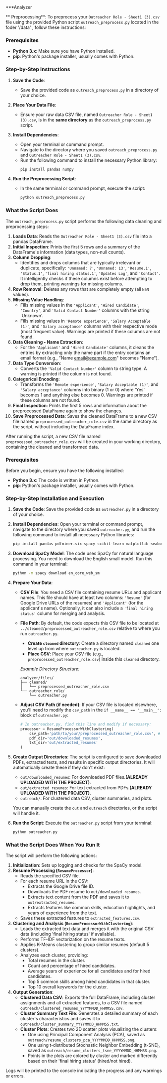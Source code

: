 ***Analyzer

** Preprocessing**:
To preprocess your `Outreacher Role - Sheet1 (3).csv` file using the provided Python script `outreach_preprocess.py` located in the foder '/data' , follow these instructions:

### Prerequisites

  * **Python 3.x**: Make sure you have Python installed.
  * **pip**: Python's package installer, usually comes with Python.

### Step-by-Step Instructions

1.  **Save the Code**:

      * Save the provided code as `outreach_preprocess.py` in a directory of your choice.

2.  **Place Your Data File**:

      * Ensure your raw data CSV file, named `Outreacher Role - Sheet1 (3).csv`, is in the **same directory** as the `outreach_preprocess.py` script.

3.  **Install Dependencies**:

      * Open your terminal or command prompt.
      * Navigate to the directory where you saved `outreach_preprocess.py` and `Outreacher Role - Sheet1 (3).csv`.
      * Run the following command to install the necessary Python library:
        ```bash
        pip install pandas numpy
        ```

4.  **Run the Preprocessing Script**:

      * In the same terminal or command prompt, execute the script:
        ```bash
        python outreach_preprocess.py
        ```

### What the Script Does

The `outreach_preprocess.py` script performs the following data cleaning and preprocessing steps:

1.  **Loads Data**: Reads the `Outreacher Role - Sheet1 (3).csv` file into a pandas DataFrame.
2.  **Initial Inspection**: Prints the first 5 rows and a summary of the DataFrame's information (data types, non-null counts).
3.  **Column Dropping**:
      * Identifies and drops columns that are typically irrelevant or duplicate, specifically: `'Unnamed: 7'`, `'Unnamed: 13'`, `'Resume.1'`, `'Status.1'`, `'final hiring status.1'`, `'Updates Log'`, and `'Contact'`. It intelligently checks if these columns exist before attempting to drop them, printing warnings for missing columns.
4.  **Row Removal**: Deletes any rows that are completely empty (all `NaN` values).
5.  **Missing Value Handling**:
      * Fills missing values in the `'Applicant'`, `'Hired Candidate'`, `'Country'`, and `'Valid Contact Number'` columns with the string 'Unknown'.
      * Fills missing values in `'Remote experience'`, `'Salary Acceptable (1)'`, and `'Salary acceptance'` columns with their respective mode (most frequent value). Warnings are printed if these columns are not found.
6.  **Data Cleaning - Name Extraction**:
      * For the `'Applicant'` and `'Hired Candidate'` columns, it cleans the entries by extracting only the name part if the entry contains an email format (e.g., "Name [email@example.com](mailto:email@example.com)" becomes "Name").
7.  **Data Type Conversion**:
      * Converts the `'Valid Contact Number'` column to string type. A warning is printed if the column is not found.
8.  **Categorical Encoding**:
      * Transforms the `'Remote experience'`, `'Salary Acceptable (1)'`, and `'Salary acceptance'` columns into binary (1 or 0) where 'Yes' becomes 1 and anything else becomes 0. Warnings are printed if these columns are not found.
9.  **Final Inspection**: Prints the first 5 rows and information about the preprocessed DataFrame again to show the changes.
10. **Save Preprocessed Data**: Saves the cleaned DataFrame to a new CSV file named `preprocessed_outreacher_role.csv` in the same directory as the script, without including the DataFrame index.

After running the script, a new CSV file named `preprocessed_outreacher_role.csv` will be created in your working directory, containing the cleaned and transformed data.

### Prerequisites

Before you begin, ensure you have the following installed:

  * **Python 3.x**: The code is written in Python.
  * **pip**: Python's package installer, usually comes with Python.

### Step-by-Step Installation and Execution

1.  **Save the Code**: Save the provided code as `outreacher.py` in a directory of your choice.

2.  **Install Dependencies**: Open your terminal or command prompt, navigate to the directory where you saved `outreacher.py`, and run the following command to install all necessary Python libraries:

    ```bash
    pip install pandas pdfminer.six spacy scikit-learn matplotlib seaborn gdown
    ```

3.  **Download SpaCy Model**: The code uses SpaCy for natural language processing. You need to download the English small model. Run this command in your terminal:

    ```bash
    python -m spacy download en_core_web_sm
    ```

4.  **Prepare Your Data**:

      * **CSV File**: You need a CSV file containing resume URLs and applicant names. This file should have at least two columns: `'Resume'` (for Google Drive URLs of the resumes) and `'Applicant'` (for the applicant's name). Optionally, it can also include a `'final hiring status'` column for merging and analysis.

      * **File Path**: By default, the code expects this CSV file to be located at `../cleaned/preprocessed_outreacher_role.csv` relative to where you run `outreacher.py`.

          * **Create `cleaned` directory**: Create a directory named `cleaned` one level up from where `outreacher.py` is located.
          * **Place CSV**: Place your CSV file (e.g., `preprocessed_outreacher_role.csv`) inside this `cleaned` directory.

        *Example Directory Structure:*

        ```
        analyzer/files/
        ├── cleaned/
        │   └── preprocessed_outreacher_role.csv
        └── outreacher_role/
            └── outreacher.py
        ```

      * **Adjust CSV Path (if needed)**: If your CSV file is located elsewhere, you'll need to modify the `csv_path` in the `if __name__ == '__main__':` block of `outreacher.py`:

        ```python
        # In outreacher.py, find this line and modify if necessary:
        processor = ResumeProcessorWithClustering(
            csv_path='path/to/your/preprocessed_outreacher_role.csv', # <--- Modify this line
            pdf_dir='out/downloaded_resumes',
            txt_dir='out/extracted_resumes'
        )
        ```

5.  **Create Output Directories**: The script is configured to save downloaded PDFs, extracted texts, and results in specific output directories. It will automatically create these if they don't exist:

      * `out/downloaded_resumes`: For downloaded PDF files.**(ALREADY UPLOADED WITH THE PROJECT)**.
      * `out/extracted_resumes`: For text extracted from PDFs.**(ALREADY UPLOADED WITH THE PROJECT)**.
      * `outreach/`: For clustered data CSV, cluster summaries, and plots.

    You can manually create the `out` and `outreach` directories, or the script will handle it.

6.  **Run the Script**: Execute the `outreacher.py` script from your terminal:

    ```bash
    python outreacher.py
    ```

### What the Script Does When You Run It

The script will perform the following actions:

1.  **Initialization**: Sets up logging and checks for the SpaCy model.
2.  **Resume Processing (`ResumeProcessor`)**:
      * Reads the specified CSV file.
      * For each resume URL in the CSV:
          * Extracts the Google Drive file ID.
          * Downloads the PDF resume to `out/downloaded_resumes`.
          * Extracts text content from the PDF and saves it to `out/extracted_resumes`.
          * Extracts features like common skills, education highlights, and years of experience from the text.
      * Saves these extracted features to `extracted_features.csv`.
3.  **Clustering and Analysis (`ResumeProcessorWithClustering`)**:
      * Loads the extracted text data and merges it with the original CSV data (including 'final hiring status' if available).
      * Performs TF-IDF vectorization on the resume texts.
      * Applies K-Means clustering to group similar resumes (default 5 clusters).
      * Analyzes each cluster, providing:
          * Total resumes in the cluster.
          * Count and percentage of hired candidates.
          * Average years of experience for all candidates and for hired candidates.
          * Top 5 common skills among hired candidates in that cluster.
          * Top 10 overall keywords for the cluster.
4.  **Output Generation**:
      * **Clustered Data CSV**: Exports the full DataFrame, including cluster assignments and all extracted features, to a CSV file named `outreach/clustered_resumes_YYYYMMDD_HHMMSS.csv`.
      * **Cluster Summary Text File**: Generates a detailed summary of each cluster's characteristics and saves it to `outreach/cluster_summary_YYYYMMDD_HHMMSS.txt`.
      * **Cluster Plots**: Creates two 2D scatter plots visualizing the clusters:
          * One using Principal Component Analysis (PCA), saved as `outreach/resume_clusters_pca_YYYYMMDD_HHMMSS.png`.
          * One using t-distributed Stochastic Neighbor Embedding (t-SNE), saved as `outreach/resume_clusters_tsne_YYYYMMDD_HHMMSS.png`.
          * Points in the plots are colored by cluster and marked differently based on their 'final hiring status' (hired/not hired).

Logs will be printed to the console indicating the progress and any warnings or errors.
